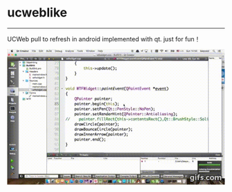 # ucweblike
---

UCWeb pull to refresh in android implemented with qt.
just for fun！

 
 ![demo](Kr23NM.gif)

